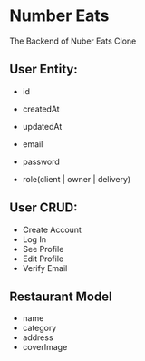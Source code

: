 # Number Eats

The Backend of Nuber Eats Clone


## User Entity:
- id
- createdAt
- updatedAt

- email
- password
- role(client | owner | delivery)

## User CRUD:
- Create Account
- Log In
- See Profile
- Edit Profile
- Verify Email


## Restaurant Model

- name
- category
- address
- coverImage